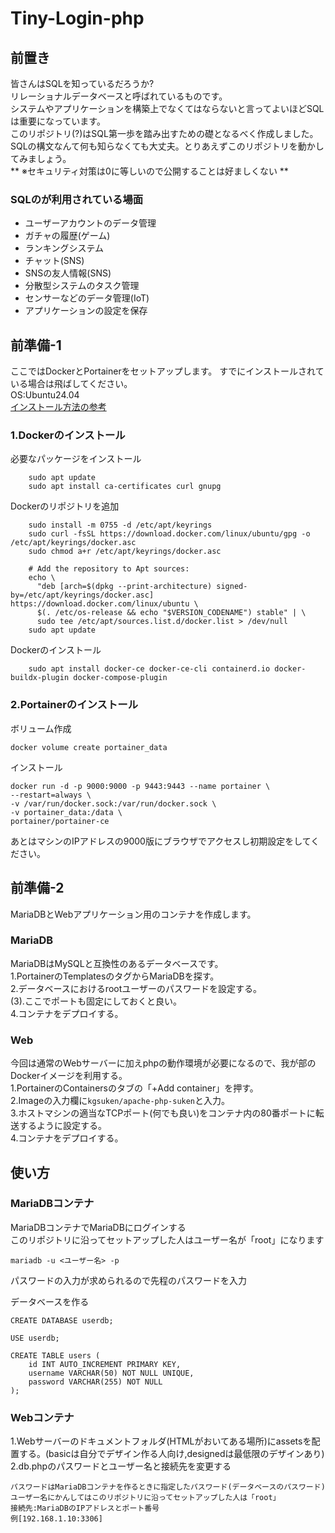 # Tiny-Login-php

## 前置き
皆さんはSQLを知っているだろうか?    
リレーショナルデータベースと呼ばれているものです。    
システムやアプリケーションを構築上でなくてはならないと言ってよいほどSQLは重要になっています。   
このリポジトリ(?)はSQL第一歩を踏み出すための礎となるべく作成しました。
SQLの構文なんて何も知らなくても大丈夫。とりあえずこのリポジトリを動かしてみましょう。  
** ※セキュリティ対策は0に等しいので公開することは好ましくない  **
### SQLのが利用されている場面
- ユーザーアカウントのデータ管理
- ガチャの履歴(ゲーム)
- ランキングシステム
- チャット(SNS)
- SNSの友人情報(SNS)
- 分散型システムのタスク管理
- センサーなどのデータ管理(IoT)
- アプリケーションの設定を保存


## 前準備-1
ここではDockerとPortainerをセットアップします。 
すでにインストールされている場合は飛ばしてください。    
OS:Ubuntu24.04  
[インストール方法の参考](https://qiita.com/tf63/items/c21549ba44224722f301)

### 1.Dockerのインストール
必要なパッケージをインストール
```
    sudo apt update
    sudo apt install ca-certificates curl gnupg

```
Dockerのリポジトリを追加
```
    sudo install -m 0755 -d /etc/apt/keyrings
    sudo curl -fsSL https://download.docker.com/linux/ubuntu/gpg -o /etc/apt/keyrings/docker.asc
    sudo chmod a+r /etc/apt/keyrings/docker.asc

    # Add the repository to Apt sources:
    echo \
      "deb [arch=$(dpkg --print-architecture) signed-by=/etc/apt/keyrings/docker.asc] https://download.docker.com/linux/ubuntu \
      $(. /etc/os-release && echo "$VERSION_CODENAME") stable" | \
      sudo tee /etc/apt/sources.list.d/docker.list > /dev/null
    sudo apt update

```
Dockerのインストール
```
    sudo apt install docker-ce docker-ce-cli containerd.io docker-buildx-plugin docker-compose-plugin

```
### 2.Portainerのインストール
ボリューム作成
```
docker volume create portainer_data
```
インストール
```
docker run -d -p 9000:9000 -p 9443:9443 --name portainer \
--restart=always \
-v /var/run/docker.sock:/var/run/docker.sock \
-v portainer_data:/data \
portainer/portainer-ce
```
あとはマシンのIPアドレスの9000版にブラウザでアクセスし初期設定をしてください。

## 前準備-2
MariaDBとWebアプリケーション用のコンテナを作成します。
### MariaDB
MariaDBはMySQLと互換性のあるデータベースです。  
1.PortainerのTemplatesのタグからMariaDBを探す。    
2.データベースにおけるrootユーザーのパスワードを設定する。    
(3).ここでポートも固定にしておくと良い。  
4.コンテナをデプロイする。    

### Web
今回は通常のWebサーバーに加えphpの動作環境が必要になるので、我が部のDockerイメージを利用する。    
1.PortainerのContainersのタブの「+Add container」を押す。   
2.Imageの入力欄に`kgsuken/apache-php-suken`と入力。   
3.ホストマシンの適当なTCPポート(何でも良い)をコンテナ内の80番ポートに転送するように設定する。   
4.コンテナをデプロイする。

## 使い方
### MariaDBコンテナ
MariaDBコンテナでMariaDBにログインする  
このリポジトリに沿ってセットアップした人はユーザー名が「root」になります    
```
mariadb -u <ユーザー名> -p
```
パスワードの入力が求められるので先程のパスワードを入力

データベースを作る
```
CREATE DATABASE userdb;

USE userdb;

CREATE TABLE users (
    id INT AUTO_INCREMENT PRIMARY KEY,
    username VARCHAR(50) NOT NULL UNIQUE,
    password VARCHAR(255) NOT NULL
);

```

### Webコンテナ
1.Webサーバーのドキュメントフォルダ(HTMLがおいてある場所)にassetsを配置する。(basicは自分でデザイン作る人向け,designedは最低限のデザインあり)   
2.db.phpのパスワードとユーザー名と接続先を変更する
```
パスワードはMariaDBコンテナを作るときに指定したパスワード(データベースのパスワード)
ユーザー名にかんしてはこのリポジトリに沿ってセットアップした人は「root」
接続先:MariaDBのIPアドレスとポート番号
例[192.168.1.10:3306]
```

